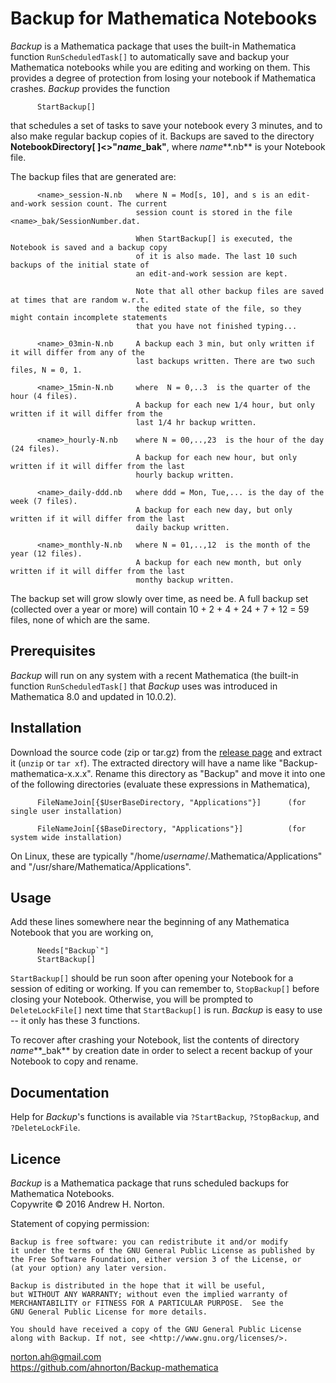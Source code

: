 # Backup for Mathematica Notebooks

*Backup* is a Mathematica package that uses the built-in Mathematica function `RunScheduledTask[]` to automatically
save and backup your Mathematica notebooks while you are editing and working on them. This provides a degree of
protection from losing your notebook if Mathematica crashes. *Backup* provides the function

          StartBackup[]

  that schedules a set of tasks to save your notebook every 3 minutes, and to also make regular backup copies of it. 
  Backups are saved to the directory  **NotebookDirectory[ ]<>"***name***_bak"**, where *name***.nb**  is your
  Notebook file.  
  
  The backup files that are generated are:
  
          <name>_session-N.nb   where N = Mod[s, 10], and s is an edit-and-work session count. The current
                                session count is stored in the file <name>_bak/SessionNumber.dat.
  
                                When StartBackup[] is executed, the Notebook is saved and a backup copy 
                                of it is also made. The last 10 such backups of the initial state of
                                an edit-and-work session are kept. 
  
                                Note that all other backup files are saved at times that are random w.r.t.
                                the edited state of the file, so they might contain incomplete statements
                                that you have not finished typing...
  
          <name>_03min-N.nb     A backup each 3 min, but only written if it will differ from any of the
                                last backups written. There are two such files, N = 0, 1.
  
          <name>_15min-N.nb     where  N = 0,..3  is the quarter of the hour (4 files).
                                A backup for each new 1/4 hour, but only written if it will differ from the
                                last 1/4 hr backup written.
            
          <name>_hourly-N.nb    where N = 00,..,23  is the hour of the day (24 files).
                                A backup for each new hour, but only written if it will differ from the last
                                hourly backup written.
            
          <name>_daily-ddd.nb   where ddd = Mon, Tue,... is the day of the week (7 files).
                                A backup for each new day, but only written if it will differ from the last
                                daily backup written.
            
          <name>_monthly-N.nb   where N = 01,..,12  is the month of the year (12 files).
                                A backup for each new month, but only written if it will differ from the last
                                monthy backup written. 
      
  The backup set will grow slowly over time, as need be. A full backup set (collected over a year or more)
  will contain 10 + 2 + 4 + 24 + 7 + 12 = 59  files, none of which are the same.

## Prerequisites

  *Backup* will run on any system with a recent Mathematica (the built-in function
  `RunScheduledTask[]` that *Backup* uses was introduced in Mathematica 8.0 and updated in 10.0.2).
  
## Installation

  Download the source code (zip or tar.gz) from the [release page](https://github.com/ahnorton/Backup-mathematica/releases)
  and extract it (`unzip` or `tar xf`). The extracted  directory
  will have a name like "Backup-mathematica-x.x.x". Rename this directory as "Backup" and move it into one of the following
  directories (evaluate these expressions in Mathematica),

          FileNameJoin[{$UserBaseDirectory, "Applications"}]      (for single user installation)

          FileNameJoin[{$BaseDirectory, "Applications"}]          (for system wide installation) 
           
  On Linux, these are typically  "/home/*username*/.Mathematica/Applications" and  "/usr/share/Mathematica/Applications".

## Usage

   Add these lines somewhere near the beginning of any Mathematica Notebook that you are working on,

          Needs["Backup`"]
          StartBackup[]

   `StartBackup[]` should be run soon after opening your Notebook for a session of editing or working. 
   If you can remember to, `StopBackup[]` before closing your Notebook. Otherwise, you will be prompted to
   `DeleteLockFile[]` next time that `StartBackup[]` is run. *Backup* is easy to use -- it only has these 3 functions.  

   To recover after crashing your Notebook, list the contents of
   directory *name***_bak** by creation date in order to select a recent backup of your Notebook to copy and rename.  
 
## Documentation

   Help for *Backup*'s functions is available via `?StartBackup`, `?StopBackup`, and  `?DeleteLockFile`.

## Licence

 *Backup* is a Mathematica package that runs scheduled backups for Mathematica Notebooks.
 <br>
 Copywrite &copy; 2016  Andrew H. Norton.
 
 Statement of copying permission:

    Backup is free software: you can redistribute it and/or modify
    it under the terms of the GNU General Public License as published by
    the Free Software Foundation, either version 3 of the License, or
    (at your option) any later version.

    Backup is distributed in the hope that it will be useful,
    but WITHOUT ANY WARRANTY; without even the implied warranty of
    MERCHANTABILITY or FITNESS FOR A PARTICULAR PURPOSE.  See the
    GNU General Public License for more details.

    You should have received a copy of the GNU General Public License
    along with Backup. If not, see <http://www.gnu.org/licenses/>.

norton.ah@gmail.com <br>
https://github.com/ahnorton/Backup-mathematica

